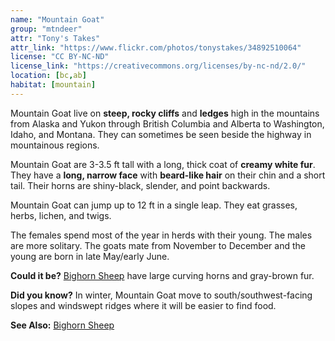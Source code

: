 ```yaml
---
name: "Mountain Goat"
group: "mtndeer"
attr: "Tony's Takes"
attr_link: "https://www.flickr.com/photos/tonystakes/34892510064"
license: "CC BY-NC-ND"
license_link: "https://creativecommons.org/licenses/by-nc-nd/2.0/"
location: [bc,ab]
habitat: [mountain]
---
```

Mountain Goat live on **steep, rocky cliffs** and **ledges** high in the mountains from Alaska and Yukon through British Columbia and Alberta to Washington, Idaho, and Montana. They can sometimes be seen beside the highway in mountainous regions.

Mountain Goat are 3-3.5 ft tall with a long, thick coat of **creamy white fur**. They have a **long, narrow face** with **beard-like hair** on their chin and a short tail. Their horns are shiny-black, slender, and point backwards.

Mountain Goat can jump up to 12 ft in a single leap. They eat grasses, herbs, lichen, and twigs.

The females spend most of the year in herds with their young. The males are more solitary. The goats mate from November to December and the young are born in late May/early June.

**Could it be?** [Bighorn Sheep](/animals/bighorn/) have large curving horns and gray-brown fur.

**Did you know?** In winter, Mountain Goat move to south/southwest-facing slopes and windswept ridges where it will be easier to find food.

<!-- generated, do not edit -->
**See Also:**
[Bighorn Sheep](/animals/bighorn/)
